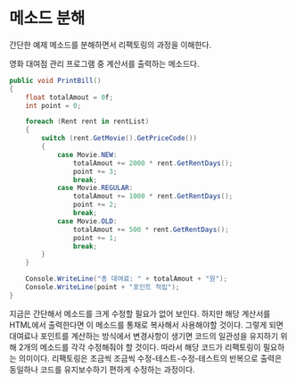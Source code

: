# 메소드 분해
간단한 예제 메소드를 분해하면서 리팩토링의 과정을 이해한다.

영화 대여점 관리 프로그램 중 계산서를 출력하는 메소드다.
``` C#
public void PrintBill()
{
    float totalAmout = 0f;
    int point = 0;

    foreach (Rent rent in rentList)
    {
        switch (rent.GetMovie().GetPriceCode())
        {
            case Movie.NEW:
                totalAmout += 2000 * rent.GetRentDays();
                point += 3;
                break;
            case Movie.REGULAR:
                totalAmout += 1000 * rent.GetRentDays();
                point += 2;
                break;
            case Movie.OLD:
                totalAmout += 500 * rent.GetRentDays();
                point += 1;
                break;
        }
    }

    Console.WriteLine("총 대여료: " + totalAmout + "원");
    Console.WriteLine(point + "포인트 적립");
}
```

지금은 간단해서 메소드를 크게 수정할 필요가 없어 보인다.
하지만 해당 계산서를 HTML에서 출력한다면 이 메소드를 통채로 복사해서 사용해야할 것이다.
그렇게 되면 대여료나 포인트를 계산하는 방식에서 변경사항이 생기면 코드의 일관성을 유지하기 위해 2개의 메소드를 각각 수정해줘야 할 것이다.
따라서 해당 코드가 리팩토링이 필요하는 의미이다.
리팩토링은 조금씩 조금씩 수정-테스트-수정-테스트의 반복으로 출력은 동일하나 코드를 유지보수하기 편하게 수정하는 과정이다.

